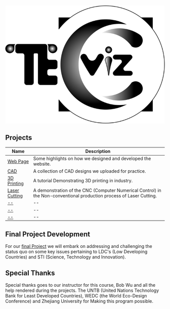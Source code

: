 ![logo](_media/icon.svg ':size=20%')


## Projects

| Name                                          | Description                              |
| ------------------------------------------------ | ---------------------------------------- |
| [Web Page](1pm/web.md)       |  Some highlights on how we designed and developed the website. |
| [CAD](cad/cadprojects.md)       |  A collection of CAD designs we uploaded for practice. |
| [3D Printing](3dprinting/3d.md) | A tutorial Demonstrating 3D printing in industry.        |
| [Laser Cutting](computercontrolledcutting/lazercutting.md) | A demonstration of the CNC (Computer Numerical Control) in the Non-conventional production process of Laser Cutting.        |
| [--]() | --          |
| [--]() | --         |
| [--]() | --          |

## Final Project Development
For our [final Project]() we will embark on addressing and challenging the status quo on some key issues pertaining to LDC's (Low Developing Countries) and STI (Science, Technology and Innovation). 
## Special Thanks
Special thanks goes to our instructor for this course, Bob Wu and all the help rendered during the projects. The UNTB (United Nations Technology Bank for Least Developed Countries), WEDC (the World Eco-Design Conference) and Zhejiang University for Making this program possible.